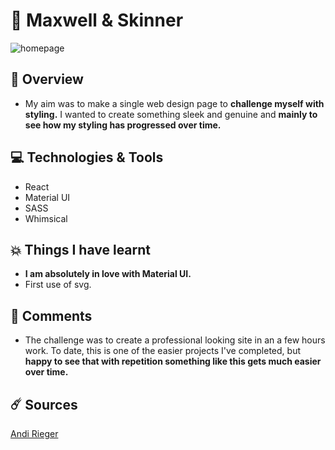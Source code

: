 # 👞 Maxwell & Skinner

![homepage](https://ibb.co/37cr0cx)

## 🚦 Overview

- My aim was to make a single web design page to **challenge myself with styling.** I wanted to create something sleek and genuine and **mainly to see how my styling has progressed over time.**

## 💻 Technologies & Tools

- React
- Material UI
- SASS
- Whimsical

## 💥 Things I have learnt

- **I am absolutely in love with Material UI.**
- First use of svg.

## 🎯 Comments

- The challenge was to create a professional looking site in an a few hours work. To date, this is one of the easier projects I've completed, but **happy to see that with repetition something like this gets much easier over time.**

## ☄️ Sources

[Andi Rieger](https://unsplash.com/photos/OhHVGV4EUmA)
